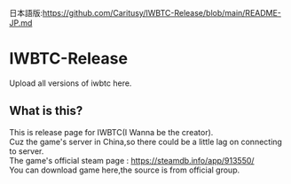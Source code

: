 日本語版:https://github.com/Caritusy/IWBTC-Release/blob/main/README-JP.md
# IWBTC-Release
Upload all versions of iwbtc here.

## What is this?
This is release page for IWBTC(I Wanna be the creator).</br>
Cuz the game's server in China,so there could be a little lag on connecting to server.</br>
The game's official steam page : https://steamdb.info/app/913550/</br>
You can download game here,the source is from official group.</br>
